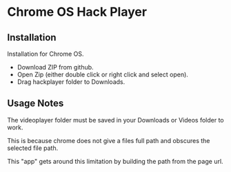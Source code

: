 # Chrome OS Hack Player

## Installation

Installation for Chrome OS.

* Download ZIP from github.
* Open Zip (either double click or right click and select open).
* Drag hackplayer folder to Downloads.

## Usage Notes

The videoplayer folder must be saved in your Downloads or Videos folder to work.

This is because chrome does not give a files full path and obscures the selected file path.

This "app" gets around this limitation by building the path from the page url.
